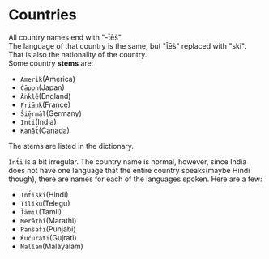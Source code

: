 # Countries
All country names end with "-t̂ēs̀".  
The language of that country is the same, but "t̂ēs̀" replaced with "ski".  
That is also the nationality of the country.  
Some country **stems** are:
+ `Amerik`(America)
+ `Ćāpon`(Japan)
+ `Ānḱlē`(England)
+ `Friānk`(France)
+ `Ŝiērmāl`(Germany)
+ `Int́i`(India)
+ `Kanāt́`(Canada)

The stems are listed in the dictionary.

`Int́i` is a bit irregular. The country name is normal, however, since India does not have one language that the entire country speaks(maybe Hindi though), there are names for each of the languages spoken. Here are a few:
+ `Int́iski`(Hindi)
+ `Tiliḱu`(Telegu)
+ `T̀āmil`(Tamil)
+ `Merāthi`(Marathi)
+ `Panŝāf́i`(Punjabi)
+ `Ḱućurati`(Gujrati)
+ `Mālĭām`(Malayalam)
